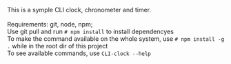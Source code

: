 This is a symple CLI clock, chronometer and timer.<br>
<br>
Requirements: git, node, npm;<br>
Use git pull and run ```# npm install``` to install dependencyes<br>
To make the command available on the whole system, use ```# npm install -g .``` while in the root dir of this project<br>
To see available commands, use ```CLI-clock --help```<br>
